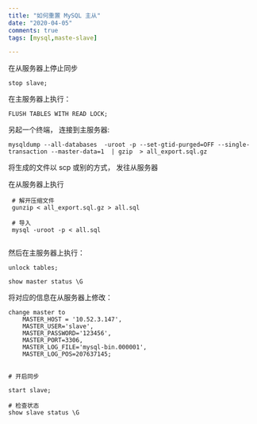 ```yaml
---
title: "如何重置 MySQL 主从"
date: "2020-04-05"
comments: true
tags: [mysql,maste-slave]

---
```






在从服务器上停止同步 

```mysql
stop slave;
```

在主服务器上执行：

```mysql
FLUSH TABLES WITH READ LOCK;

```

另起一个终端， 连接到主服务器:

```shell
mysqldump --all-databases  -uroot -p --set-gtid-purged=OFF --single-transaction --master-data=1  | gzip  > all_export.sql.gz
```



将生成的文件以 scp 或别的方式， 发往从服务器

在从服务器上执行

```shell
 # 解开压缩文件
 gunzip < all_export.sql.gz > all.sql
 
 # 导入
 mysql -uroot -p < all.sql
 
```

然后在主服务器上执行：

```mysql
unlock tables;

show master status \G
```



将对应的信息在从服务器上修改：

```mysql
change master to
    MASTER_HOST = '10.52.3.147',
    MASTER_USER='slave',
    MASTER_PASSWORD='123456',
    MASTER_PORT=3306,
    MASTER_LOG_FILE='mysql-bin.000001',
    MASTER_LOG_POS=207637145;
    
    
# 开启同步

start slave;

# 检查状态
show slave status \G
```



